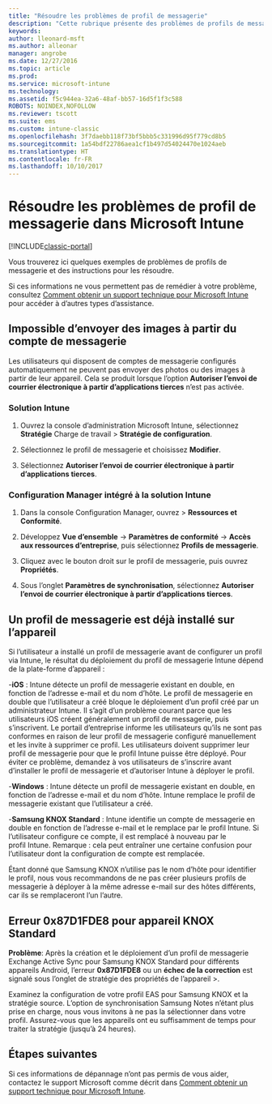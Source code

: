 ```yaml
---
title: "Résoudre les problèmes de profil de messagerie"
description: "Cette rubrique présente des problèmes de profils de messagerie et fournit des instructions pour les résoudre."
keywords: 
author: lleonard-msft
ms.author: alleonar
manager: angrobe
ms.date: 12/27/2016
ms.topic: article
ms.prod: 
ms.service: microsoft-intune
ms.technology: 
ms.assetid: f5c944ea-32a6-48af-bb57-16d5f1f3c588
ROBOTS: NOINDEX,NOFOLLOW
ms.reviewer: tscott
ms.suite: ems
ms.custom: intune-classic
ms.openlocfilehash: 3f7daebb118f73bf5bbb5c331996d95f779cd8b5
ms.sourcegitcommit: 1a54bdf22786aea1cf1b497d54024470e1024aeb
ms.translationtype: HT
ms.contentlocale: fr-FR
ms.lasthandoff: 10/10/2017
---
```

# <a name="troubleshoot-email-profiles-in-microsoft-intune"></a>Résoudre les problèmes de profil de messagerie dans Microsoft Intune

[!INCLUDE[classic-portal](../includes/classic-portal.md)]

Vous trouverez ici quelques exemples de problèmes de profils de messagerie et des instructions pour les résoudre.

Si ces informations ne vous permettent pas de remédier à votre problème, consultez [Comment obtenir un support technique pour Microsoft Intune](how-to-get-support-for-microsoft-intune.md) pour accéder à d’autres types d’assistance.


## <a name="unable-to-send-images-from--email-account"></a>Impossible d’envoyer des images à partir du compte de messagerie
Les utilisateurs qui disposent de comptes de messagerie configurés automatiquement ne peuvent pas envoyer des photos ou des images à partir de leur appareil.
Cela se produit lorsque l’option **Autoriser l’envoi de courrier électronique à partir d’applications tierces** n’est pas activée.

### <a name="intune-solution"></a>Solution Intune

1.  Ouvrez la console d’administration Microsoft Intune, sélectionnez **Stratégie** Charge de travail &gt; **Stratégie de configuration**.

2.  Sélectionnez le profil de messagerie et choisissez **Modifier**.

3.  Sélectionnez **Autoriser l’envoi de courrier électronique à partir d’applications tierces**.

### <a name="configuration-manager-integrated-with-intune-solution"></a>Configuration Manager intégré à la solution Intune

1.  Dans la console Configuration Manager, ouvrez &gt; **Ressources et Conformité**.

2.  Développez **Vue d’ensemble** -&gt; **Paramètres de conformité** -&gt; **Accès aux ressources d’entreprise**, puis sélectionnez **Profils de messagerie**.

3.  Cliquez avec le bouton droit sur le profil de messagerie, puis ouvrez **Propriétés**.

4.  Sous l’onglet **Paramètres de synchronisation**, sélectionnez **Autoriser l’envoi de courrier électronique à partir d’applications tierces**.


## <a name="device-already-has-an-email-profile-installed"></a>Un profil de messagerie est déjà installé sur l’appareil

Si l’utilisateur a installé un profil de messagerie avant de configurer un profil via Intune, le résultat du déploiement du profil de messagerie Intune dépend de la plate-forme d’appareil :

-**iOS** : Intune détecte un profil de messagerie existant en double, en fonction de l’adresse e-mail et du nom d’hôte. Le profil de messagerie en double que l’utilisateur a créé bloque le déploiement d’un profil créé par un administrateur Intune. Il s’agit d’un problème courant parce que les utilisateurs iOS créent généralement un profil de messagerie, puis s’inscrivent. Le portail d’entreprise informe les utilisateurs qu’ils ne sont pas conformes en raison de leur profil de messagerie configuré manuellement et les invite à supprimer ce profil. Les utilisateurs doivent supprimer leur profil de messagerie pour que le profil Intune puisse être déployé. Pour éviter ce problème, demandez à vos utilisateurs de s’inscrire avant d’installer le profil de messagerie et d’autoriser Intune à déployer le profil.

-**Windows** : Intune détecte un profil de messagerie existant en double, en fonction de l’adresse e-mail et du nom d’hôte. Intune remplace le profil de messagerie existant que l’utilisateur a créé.

-**Samsung KNOX Standard** : Intune identifie un compte de messagerie en double en fonction de l’adresse e-mail et le remplace par le profil Intune. Si l’utilisateur configure ce compte, il est remplacé à nouveau par le profil Intune. Remarque : cela peut entraîner une certaine confusion pour l’utilisateur dont la configuration de compte est remplacée.

Étant donné que Samsung KNOX n’utilise pas le nom d’hôte pour identifier le profil, nous vous recommandons de ne pas créer plusieurs profils de messagerie à déployer à la même adresse e-mail sur des hôtes différents, car ils se remplaceront l’un l’autre.

## <a name="error--0x87d1fde8-for-knox-standard-device"></a>Erreur 0x87D1FDE8 pour appareil KNOX Standard
**Problème**: Après la création et le déploiement d’un profil de messagerie Exchange Active Sync pour Samsung KNOX Standard pour différents appareils Android, l’erreur **0x87D1FDE8** ou un **échec de la correction** est signalé sous l’onglet de stratégie des propriétés de l’appareil &gt;.

Examinez la configuration de votre profil EAS pour Samsung KNOX et la stratégie source. L’option de synchronisation Samsung Notes n’étant plus prise en charge, nous vous invitons à ne pas la sélectionner dans votre profil. Assurez-vous que les appareils ont eu suffisamment de temps pour traiter la stratégie (jusqu’à 24 heures).

## <a name="next-steps"></a>Étapes suivantes
Si ces informations de dépannage n’ont pas permis de vous aider, contactez le support Microsoft comme décrit dans [Comment obtenir un support technique pour Microsoft Intune](how-to-get-support-for-microsoft-intune.md).
